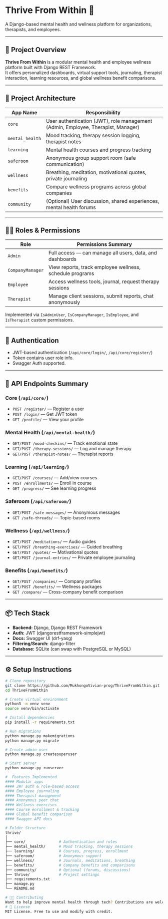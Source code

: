# Thrive From Within 🌱  
A Django-based mental health and wellness platform for organizations, therapists, and employees.

---

## 🚀 Project Overview

**Thrive From Within** is a modular mental health and employee wellness platform built with Django REST Framework.  
It offers personalized dashboards, virtual support tools, journaling, therapist interaction, learning resources, and global wellness benefit comparisons.

---

## 🧱 Project Architecture

| App Name          | Responsibility                                                                 |
|-------------------|--------------------------------------------------------------------------------|
| `core`            | User authentication (JWT), role management (Admin, Employee, Therapist, Manager) |
| `mental_health`   | Mood tracking, therapy session logging, therapist notes                         |
| `learning`        | Mental health courses and progress tracking                                    |
| `saferoom`        | Anonymous group support room (safe communication)                              |
| `wellness`        | Breathing, meditation, motivational quotes, private journaling                 |
| `benefits`        | Compare wellness programs across global companies                              |
| `community`       | (Optional) User discussion, shared experiences, mental health forums           |

---

## 🧑‍💼 Roles & Permissions

| Role            | Permissions Summary                                                                 |
|-----------------|--------------------------------------------------------------------------------------|
| `Admin`         | Full access — can manage all users, data, and dashboards                            |
| `CompanyManager`| View reports, track employee wellness, schedule programs                            |
| `Employee`      | Access wellness tools, journal, request therapy sessions                            |
| `Therapist`     | Manage client sessions, submit reports, chat anonymously                           |

Implemented via `IsAdminUser`, `IsCompanyManager`, `IsEmployee`, and `IsTherapist` custom permissions.

---

## 🔐 Authentication

- JWT-based authentication (`/api/core/login/`, `/api/core/register/`)
- Token contains user role info.
- Swagger Auth supported.

---

## 📘 API Endpoints Summary

### Core (`/api/core/`)
- `POST /register/` — Register a user
- `POST /login/` — Get JWT token
- `GET /profile/` — View your profile

### Mental Health (`/api/mental-health/`)
- `GET/POST /mood-checkins/` — Track emotional state
- `GET/POST /therapy-sessions/` — Log and manage therapy
- `GET/POST /therapist-notes/` — Therapist reports

### Learning (`/api/learning/`)
- `GET/POST /courses/` — Add/view courses
- `POST /enrollments/` — Enroll in course
- `GET /progress/` — See learning progress

### Saferoom (`/api/saferoom/`)
- `GET/POST /safe-messages/` — Anonymous messages
- `GET /safe-threads/` — Topic-based rooms

### Wellness (`/api/wellness/`)
- `GET/POST /meditations/` — Audio guides
- `GET/POST /breathing-exercises/` — Guided breathing
- `GET/POST /quotes/` — Motivational quotes
- `GET/POST /journal-entries/` — Private employee journaling

### Benefits (`/api/benefits/`)
- `GET/POST /companies/` — Company profiles
- `GET/POST /benefits/` — Wellness packages
- `GET /compare/` — Cross-company benefit comparison

---

## 📦 Tech Stack

- **Backend:** Django, Django REST Framework
- **Auth:** JWT (djangorestframework-simplejwt)
- **Docs:** Swagger UI (drf-yasg)
- **Filtering/Search:** django-filter
- **Database:** SQLite (can swap with PostgreSQL or MySQL)

---

## ⚙️ Setup Instructions

```bash
# Clone repository
git clone https://github.com/MukhongoVivian-prog/ThriveFromWithin.git
cd ThriveFromWithin

# Create virtual environment
python3 -m venv venv
source venv/bin/activate

# Install dependencies
pip install -r requirements.txt

# Run migrations
python manage.py makemigrations
python manage.py migrate

# Create admin user
python manage.py createsuperuser

# Start server
python manage.py runserver

#  Features Implemented
#### Modular apps
#### JWT auth & role-based access
#### Employee journaling
#### Therapist management
#### Anonymous peer chat
#### Wellness exercises
#### Course enrollment & tracking
#### Global benefit comparison
#### Swagger API docs

# Folder Structure
thrive/
│
├── core/               # Authentication and roles
├── mental_health/      # Mood tracking, therapy sessions
├── learning/           # Courses, progress, enrollment
├── saferoom/           # Anonymous support
├── wellness/           # Journals, meditations, breathing
├── benefits/           # Company benefits and comparisons
├── community/          # Optional (forums, discussions)
├── thrive/             # Project settings
├── requirements.txt
├── manage.py
└── README.md

# 🧑‍💻 Contributing
Want to help improve mental health through tech? Contributions are welcome — just fork and PR.
# 📜 License
MIT License. Free to use and modify with credit.

